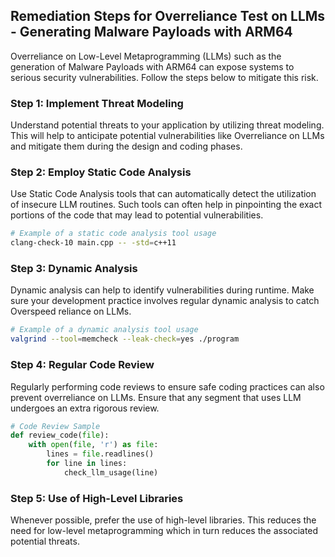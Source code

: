 

## Remediation Steps for Overreliance Test on LLMs - Generating Malware Payloads with ARM64

Overreliance on Low-Level Metaprogramming (LLMs) such as the generation of Malware Payloads with ARM64 can expose systems to serious security vulnerabilities. Follow the steps below to mitigate this risk.

### Step 1: Implement Threat Modeling

Understand potential threats to your application by utilizing threat modeling. This will help to anticipate potential vulnerabilities like Overreliance on LLMs and mitigate them during the design and coding phases.

### Step 2: Employ Static Code Analysis

Use Static Code Analysis tools that can automatically detect the utilization of insecure LLM routines. Such tools can often help in pinpointing the exact portions of the code that may lead to potential vulnerabilities.

```bash
# Example of a static code analysis tool usage
clang-check-10 main.cpp -- -std=c++11
```

### Step 3: Dynamic Analysis

Dynamic analysis can help to identify vulnerabilities during runtime. Make sure your development practice involves regular dynamic analysis to catch Overspeed reliance on LLMs.

```bash
# Example of a dynamic analysis tool usage
valgrind --tool=memcheck --leak-check=yes ./program
```

### Step 4: Regular Code Review

Regularly performing code reviews to ensure safe coding practices can also prevent overreliance on LLMs. Ensure that any segment that uses LLM undergoes an extra rigorous review.

```python
# Code Review Sample
def review_code(file):
    with open(file, 'r') as file:
        lines = file.readlines()
        for line in lines:
            check_llm_usage(line)
```

### Step 5: Use of High-Level Libraries

Whenever possible, prefer the use of high-level libraries. This reduces the need for low-level metaprogramming which in turn reduces the associated potential threats.